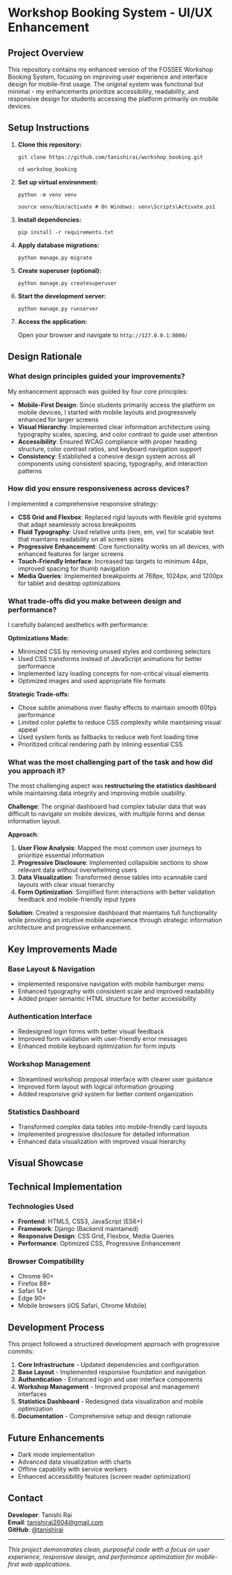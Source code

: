 # Workshop Booking System - UI/UX Enhancement

## Project Overview

This repository contains my enhanced version of the FOSSEE Workshop Booking System, focusing on improving user experience and interface design for mobile-first usage. The original system was functional but minimal - my enhancements prioritize accessibility, readability, and responsive design for students accessing the platform primarily on mobile devices.

## Setup Instructions

1. **Clone this repository:**
   
    ` git clone https://github.com/tanishirai/workshop_booking.git `

    ` cd workshop_booking `
  
2. **Set up virtual environment:**
   
    `python -m venv venv`
   
    `source venv/bin/activate # On Windows: venv\Scripts\Activate.ps1`

4. **Install dependencies:**
   
   `pip install -r requirements.txt`

5. **Apply database migrations:**
   
    `python manage.py migrate`


6. **Create superuser (optional):**
   
    `python manage.py createsuperuser`


7. **Start the development server:**
   
    `python manage.py runserver`


8. **Access the application:**
   
    Open your browser and navigate to `http://127.0.0.1:8000/`

## Design Rationale

### What design principles guided your improvements?

My enhancement approach was guided by four core principles:

- **Mobile-First Design**: Since students primarily access the platform on mobile devices, I started with mobile layouts and progressively enhanced for larger screens
- **Visual Hierarchy**: Implemented clear information architecture using typography scales, spacing, and color contrast to guide user attention
- **Accessibility**: Ensured WCAG compliance with proper heading structure, color contrast ratios, and keyboard navigation support  
- **Consistency**: Established a cohesive design system across all components using consistent spacing, typography, and interaction patterns

### How did you ensure responsiveness across devices?

I implemented a comprehensive responsive strategy:

- **CSS Grid and Flexbox**: Replaced rigid layouts with flexible grid systems that adapt seamlessly across breakpoints
- **Fluid Typography**: Used relative units (rem, em, vw) for scalable text that maintains readability on all screen sizes
- **Progressive Enhancement**: Core functionality works on all devices, with enhanced features for larger screens
- **Touch-Friendly Interface**: Increased tap targets to minimum 44px, improved spacing for thumb navigation
- **Media Queries**: Implemented breakpoints at 768px, 1024px, and 1200px for tablet and desktop optimizations

### What trade-offs did you make between design and performance?

I carefully balanced aesthetics with performance:

**Optimizations Made:**
- Minimized CSS by removing unused styles and combining selectors
- Used CSS transforms instead of JavaScript animations for better performance
- Implemented lazy loading concepts for non-critical visual elements
- Optimized images and used appropriate file formats

**Strategic Trade-offs:**
- Chose subtle animations over flashy effects to maintain smooth 60fps performance
- Limited color palette to reduce CSS complexity while maintaining visual appeal
- Used system fonts as fallbacks to reduce web font loading time
- Prioritized critical rendering path by inlining essential CSS

### What was the most challenging part of the task and how did you approach it?

The most challenging aspect was **restructuring the statistics dashboard** while maintaining data integrity and improving mobile usability.

**Challenge**: The original dashboard had complex tabular data that was difficult to navigate on mobile devices, with multiple forms and dense information layout.

**Approach**:
1. **User Flow Analysis**: Mapped the most common user journeys to prioritize essential information
2. **Progressive Disclosure**: Implemented collapsible sections to show relevant data without overwhelming users
3. **Data Visualization**: Transformed dense tables into scannable card layouts with clear visual hierarchy
4. **Form Optimization**: Simplified form interactions with better validation feedback and mobile-friendly input types

**Solution**: Created a responsive dashboard that maintains full functionality while providing an intuitive mobile experience through strategic information architecture and progressive enhancement.

## Key Improvements Made

### Base Layout & Navigation
- Implemented responsive navigation with mobile hamburger menu
- Enhanced typography with consistent scale and improved readability
- Added proper semantic HTML structure for better accessibility

### Authentication Interface  
- Redesigned login forms with better visual feedback
- Improved form validation with user-friendly error messages
- Enhanced mobile keyboard optimization for form inputs

### Workshop Management
- Streamlined workshop proposal interface with clearer user guidance
- Improved form layout with logical information grouping
- Added responsive grid system for better content organization

### Statistics Dashboard
- Transformed complex data tables into mobile-friendly card layouts
- Implemented progressive disclosure for detailed information
- Enhanced data visualization with improved visual hierarchy

## Visual Showcase



## Technical Implementation

### Technologies Used
- **Frontend**: HTML5, CSS3, JavaScript (ES6+)
- **Framework**: Django (Backend maintained)
- **Responsive Design**: CSS Grid, Flexbox, Media Queries
- **Performance**: Optimized CSS, Progressive Enhancement

### Browser Compatibility
- Chrome 90+
- Firefox 88+
- Safari 14+
- Edge 90+
- Mobile browsers (iOS Safari, Chrome Mobile)

## Development Process

This project followed a structured development approach with progressive commits:

1. **Core Infrastructure** - Updated dependencies and configuration
2. **Base Layout** - Implemented responsive foundation and navigation
3. **Authentication** - Enhanced login and user interface components
4. **Workshop Management** - Improved proposal and management interfaces
5. **Statistics Dashboard** - Redesigned data visualization and mobile optimization
6. **Documentation** - Comprehensive setup and design rationale

## Future Enhancements

- Dark mode implementation
- Advanced data visualization with charts
- Offline capability with service workers
- Enhanced accessibility features (screen reader optimization)

## Contact

**Developer**: Tanishi Rai  
**Email**: tanishirai2604@gmail.com  
**GitHub**: [@tanishirai](https://github.com/tanishirai)

---

*This project demonstrates clean, purposeful code with a focus on user experience, responsive design, and performance optimization for mobile-first web applications.*
